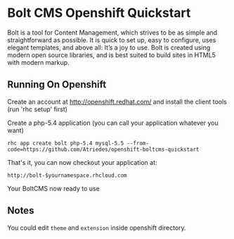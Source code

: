 Bolt CMS Openshift Quickstart
===

Bolt is a tool for Content Management, which strives to be as simple and straightforward as possible. It is quick to set up, easy to configure, uses elegant templates, and above all: It’s a joy to use. Bolt is created using modern open source libraries, and is best suited to build sites in HTML5 with modern markup.

Running On Openshift
---
Create an account at http://openshift.redhat.com/ and install the client tools (run 'rhc setup' first)

Create a php-5.4 application (you can call your application whatever you want)

    rhc app create bolt php-5.4 mysql-5.5 --from-code=https://github.com/Atriedes/openshift-boltcms-quickstart

That's it, you can now checkout your application at:

    http://bolt-$yournamespace.rhcloud.com

Your BoltCMS now ready to use

Notes
---
You could edit `theme` and `extension` inside openshift directory.
